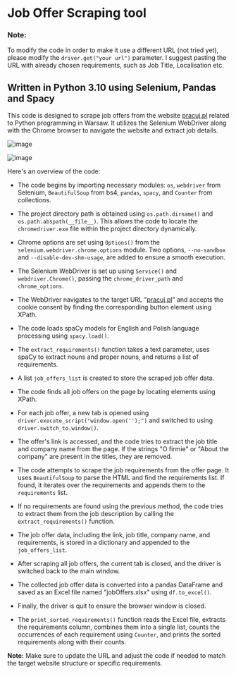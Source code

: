 # Job Offer Scraping tool

### Note:
To modify the code in order to make it use a different URL (not tried yet), please modify the `driver.get("your url")` parameter. I suggest pasting the URL with already chosen requirements, such as Job Title, Localisation etc.

## Written in Python 3.10 using Selenium, Pandas and Spacy

This code is designed to scrape job offers from the website [pracuj.pl](https://www.pracuj.pl/) related to Python programming in Warsaw. It utilizes the Selenium WebDriver along with the Chrome browser to navigate the website and extract job details.

![image](https://github.com/gluchy1/joboffer-scraping-tool/assets/70800019/331cf67e-a110-432d-bbae-b16c38d88225)

![image](https://github.com/gluchy1/joboffer-scraping-tool/assets/70800019/5a4d8fa4-7ee8-495e-a54e-2b2cbf2e5c64)

Here's an overview of the code:  

- The code begins by importing necessary modules: `os`, `webdriver` from Selenium, `BeautifulSoup` from bs4, `pandas`, `spacy`, and `Counter` from collections.

- The project directory path is obtained using `os.path.dirname()` and `os.path.abspath(__file__)`. This allows the code to locate the `chromedriver.exe` file within the project directory dynamically.

- Chrome options are set using `Options()` from the `selenium.webdriver.chrome.options` module. Two options, `--no-sandbox` and `--disable-dev-shm-usage`, are added to ensure a smooth execution.

- The Selenium WebDriver is set up using `Service()` and `webdriver.Chrome()`, passing the `chrome_driver_path` and `chrome_options`.

- The WebDriver navigates to the target URL "[pracuj.pl](https://www.pracuj.pl/praca/programista%20python;kw/warszawa;wp?rd=30&et=1%2C17)" and accepts the cookie consent by finding the corresponding button element using XPath.

- The code loads spaCy models for English and Polish language processing using `spacy.load()`.

- The `extract_requirements()` function takes a text parameter, uses spaCy to extract nouns and proper nouns, and returns a list of requirements.

- A list `job_offers_list` is created to store the scraped job offer data.

- The code finds all job offers on the page by locating elements using XPath.

- For each job offer, a new tab is opened using `driver.execute_script("window.open('');")` and switched to using `driver.switch_to.window()`.

- The offer's link is accessed, and the code tries to extract the job title and company name from the page. If the strings "O firmie" or "About the company" are present in the titles, they are removed.

- The code attempts to scrape the job requirements from the offer page. It uses `BeautifulSoup` to parse the HTML and find the requirements list. If found, it iterates over the requirements and appends them to the `requirements` list.

- If no requirements are found using the previous method, the code tries to extract them from the job description by calling the `extract_requirements()` function.

- The job offer data, including the link, job title, company name, and requirements, is stored in a dictionary and appended to the `job_offers_list`.

- After scraping all job offers, the current tab is closed, and the driver is switched back to the main window.

- The collected job offer data is converted into a pandas DataFrame and saved as an Excel file named "jobOffers.xlsx" using `df.to_excel()`.

- Finally, the driver is quit to ensure the browser window is closed.

- The `print_sorted_requirements()` function reads the Excel file, extracts the requirements column, combines them into a single list, counts the occurrences of each requirement using `Counter`, and prints the sorted requirements along with their counts.

**Note:** Make sure to update the URL and adjust the code if needed to match the target website structure or specific requirements.
